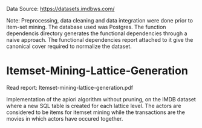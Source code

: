 Data Source: https://datasets.imdbws.com/

Note: Preprocessing, data cleaning and data integration were done prior to item-set mining. The database used was Postgres. 
The function dependencis directory generates the functional dependencies through a naive approach. The functional dependencies report attached to it give the canonical cover
required to normalize the dataset. 

# Itemset-Mining-Lattice-Generation

Read report: Itemset-mining-lattice-generation.pdf

Implementation of the apiori algorithm without pruning, on the IMDB dataset where a new SQL table is created for each lattice level. The actors are considered to be items for itemset mining while the transactions are the movies in which actors have occured together. 
